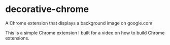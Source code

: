 # decorative-chrome
A Chrome extension that displays a background image on google.com

This is a simple Chrome extension I built for a video on how to build Chrome extensions. 
